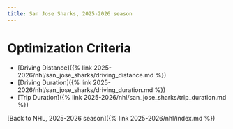 ```yaml
---
title: San Jose Sharks, 2025-2026 season
---
```


# Optimization Criteria
- [Driving Distance]({% link 2025-2026/nhl/san_jose_sharks/driving_distance.md %})
- [Driving Duration]({% link 2025-2026/nhl/san_jose_sharks/driving_duration.md %})
- [Trip Duration]({% link 2025-2026/nhl/san_jose_sharks/trip_duration.md %})

[Back to NHL, 2025-2026 season]({% link 2025-2026/nhl/index.md %})
